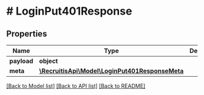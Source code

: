 # # LoginPut401Response

## Properties

Name | Type | Description | Notes
------------ | ------------- | ------------- | -------------
**payload** | **object** |  | [optional]
**meta** | [**\RecruitisApi\Model\LoginPut401ResponseMeta**](LoginPut401ResponseMeta.md) |  | [optional]

[[Back to Model list]](../../README.md#models) [[Back to API list]](../../README.md#endpoints) [[Back to README]](../../README.md)
